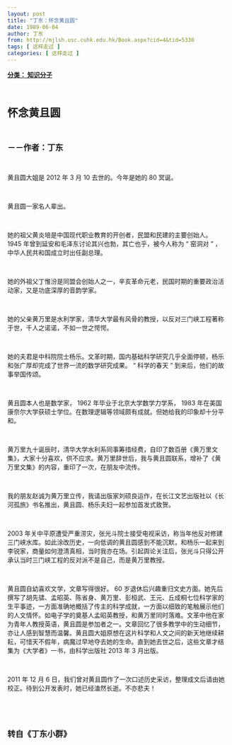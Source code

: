 ```yaml
---
layout: post
title: "丁东：怀念黄且圆"
date: 1989-06-04
author: 丁东
from: http://mjlsh.usc.cuhk.edu.hk/Book.aspx?cid=4&tid=5330
tags: [ 这样走过 ]
categories: [ 这样走过 ]
---
```


<div style="margin: 15px 10px 10px 0px;">
 <div>
  <span id="ctl00_ContentPlaceHolder1_chapter1_SubjectLabel" style="font-weight:bold;text-decoration:underline;">
   分类： 知识分子
  </span>
 </div>
 <p class="p1">
  <b>
   <font size="5">
    <span class="s1">
    </span>
    <br/>
   </font>
  </b>
 </p>
 <p class="p2">
  <span class="s1">
   <b>
    <font size="5">
     怀念黄且圆
    </font>
   </b>
  </span>
 </p>
 <p class="p1">
  <b>
   <font size="4">
    <span class="s1">
    </span>
    <br/>
   </font>
  </b>
 </p>
 <p class="p2">
  <span class="s1">
   <b>
    <font size="4">
     －－作者：丁东
    </font>
   </b>
  </span>
 </p>
 <p class="p1">
  <span class="s1">
  </span>
  <br/>
 </p>
 <p class="p2">
  <span class="s1">
   黄且圆大姐是
  </span>
  <span class="s2">
   2012
  </span>
  <span class="s1">
   年
  </span>
  <span class="s2">
   3
  </span>
  <span class="s1">
   月
  </span>
  <span class="s2">
   10
  </span>
  <span class="s1">
   去世的。今年是她的
  </span>
  <span class="s2">
   80
  </span>
  <span class="s1">
   冥诞。
  </span>
 </p>
 <p class="p1">
  <span class="s1">
  </span>
  <br/>
 </p>
 <p class="p2">
  <span class="s1">
   黄且圆一家名人辈出。
  </span>
 </p>
 <p class="p1">
  <span class="s1">
  </span>
  <br/>
 </p>
 <p class="p2">
  <span class="s1">
   她的祖父黄炎培是中国现代职业教育的开创者，民盟和民建的主要创始人。
  </span>
  <span class="s2">
   1945
  </span>
  <span class="s1">
   年曾到延安和毛泽东讨论其兴也勃，其亡也乎，被今人称为
  </span>
  <span class="s2">
   “
  </span>
  <span class="s1">
   窑洞对
  </span>
  <span class="s2">
   ”
  </span>
  <span class="s1">
   ，中华人民共和国成立时出任副总理。
  </span>
 </p>
 <p class="p1">
  <span class="s1">
  </span>
  <br/>
 </p>
 <p class="p2">
  <span class="s1">
   她的外祖父丁惟汾是同盟会创始人之一，辛亥革命元老，民国时期的重要政治活动家，又是功底深厚的音韵学家。
  </span>
 </p>
 <p class="p1">
  <span class="s1">
  </span>
  <br/>
 </p>
 <p class="p2">
  <span class="s1">
   她的父亲黄万里是水利学家，清华大学最有风骨的教授，以反对三门峡工程著称于世，千人之诺诺，不如一世之愕愕。
  </span>
 </p>
 <p class="p1">
  <span class="s1">
  </span>
  <br/>
 </p>
 <p class="p2">
  <span class="s1">
   她的夫君是中科院院士杨乐。文革时期，国内基础科学研究几乎全面停顿，杨乐和张广厚却完成了世界一流的数学研究成果。
  </span>
  <span class="s2">
   “
  </span>
  <span class="s1">
   科学的春天
  </span>
  <span class="s2">
   ”
  </span>
  <span class="s1">
   到来后，他们的故事举国传颂。
  </span>
 </p>
 <p class="p1">
  <span class="s1">
  </span>
  <br/>
 </p>
 <p class="p2">
  <span class="s1">
   黄且圆本人也是数学家，
  </span>
  <span class="s2">
   1962
  </span>
  <span class="s1">
   年毕业于北京大学数学力学系，
  </span>
  <span class="s2">
   1983
  </span>
  <span class="s1">
   年在美国康奈尔大学获硕士学位。在数理逻辑等领域颇有成就。但她给我的印象却十分平和。
  </span>
 </p>
 <p class="p1">
  <span class="s1">
  </span>
  <br/>
 </p>
 <p class="p2">
  <span class="s1">
   黄万里九十诞辰时，清华大学水利系同事筹措经费，自印了数百册《黄万里文集》，大家十分喜欢，供不应求。黄万里辞世后，我与黄且圆联系，增补了《黄万里文集》的内容，重印了一次，在朋友中流传。
  </span>
 </p>
 <p class="p1">
  <span class="s1">
  </span>
  <br/>
 </p>
 <p class="p2">
  <span class="s1">
   我的朋友赵诚为黄万里立传，我请出版家刘硕良运作，在长江文艺出版社以《长河孤旅》书名推出，黄且圆、杨乐夫妇一起参加首发式致贺。
  </span>
 </p>
 <p class="p1">
  <span class="s1">
  </span>
  <br/>
 </p>
 <p class="p2">
  <span class="s2">
   2003
  </span>
  <span class="s1">
   年关中平原遭受严重涝灾，张光斗院士接受电视采访，称当年他反对修建三门峡水库。如此涂改历史，一向低调的黄且圆感到不能沉默，和杨乐一起来到李锐家，商量如何澄清真相，当时我亦在场。引起舆论关注后，张光斗只得公开承认当时三门峡工程的反对派不是自己，而是黄万里教授。
  </span>
 </p>
 <p class="p1">
  <span class="s1">
  </span>
  <br/>
 </p>
 <p class="p2">
  <span class="s1">
   黄且圆自幼喜欢文学，文章写得很好。
  </span>
  <span class="s2">
   60
  </span>
  <span class="s1">
   岁退休后兴趣重归文史方面。她先后撰写了胡先骕、孟昭英、陈省身、黄万里、彭桓武、王元、丘成桐七位科学家的生平事迹，一方面准确地概括了传主的科学成就，一方面以细致的笔触展示他们的人文情怀。如电子学的奠基人孟昭英教授，和黄万里同时落难。文革中他在家为青年人教授英语，黄且圆是参加者之一。文章回忆了很多教学中的生动细节，亦让人感到智慧而温馨。黄且圆大姐原想在这片科学和人文之间的新天地继续耕耘，可惜天不假年，病魔过早地夺去她的生命。直到她去世之后，这些文章才结集为《大学者》一书，由科学出版社
  </span>
  <span class="s2">
   2013
  </span>
  <span class="s1">
   年
  </span>
  <span class="s2">
   3
  </span>
  <span class="s1">
   月出版。
  </span>
 </p>
 <p class="p1">
  <span class="s1">
  </span>
  <br/>
 </p>
 <p class="p2">
  <span class="s2">
   2011
  </span>
  <span class="s1">
   年
  </span>
  <span class="s2">
   12
  </span>
  <span class="s1">
   月
  </span>
  <span class="s2">
   6
  </span>
  <span class="s1">
   日，我们曾对黄且圆作了一次口述历史采访，整理成文后请由她校正。待到公开发表时，她已经溘然长逝。不亦悲夫！
  </span>
 </p>
 <p class="p1">
  <span class="s1">
  </span>
  <br/>
 </p>
 <p class="p1">
  <b>
   <font size="4">
    <span class="s1">
    </span>
    <br/>
   </font>
  </b>
 </p>
 <p class="p2">
  <span class="s1">
   <b>
    <font size="4">
     转自《丁东小群》
    </font>
   </b>
  </span>
 </p>
</div>

